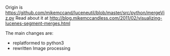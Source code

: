 Origin is https://github.com/mikemccand/luceneutil/blob/master/src/python/mergeViz.py
Read about it at http://blog.mikemccandless.com/2011/02/visualizing-lucenes-segment-merges.html

The main changes are:
* replatformed to python3
* rewritten Image processing
